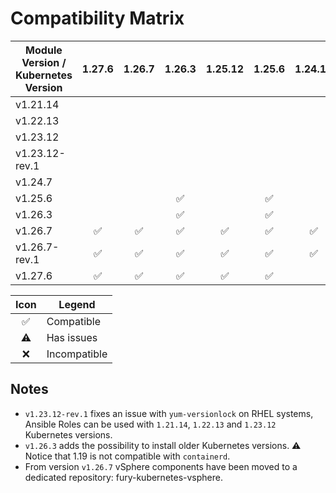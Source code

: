 # Compatibility Matrix

| Module Version / Kubernetes Version |       1.27.6       |       1.26.7       |       1.26.3       |      1.25.12       |       1.25.6       |      1.24.16       |       1.24.7       |      1.23.12       |      1.22.13       |      1.21.14       |      1.20.15       |  1.19.X   |
| ----------------------------------- | :----------------: | :----------------: | :----------------: | :----------------: | :----------------: | :----------------: | :----------------: | :----------------: | :----------------: | :----------------: | :----------------: | :-------: |
| v1.21.14                            |                    |                    |                    |                    |                    |                    |                    |                    |                    | :white_check_mark: | :white_check_mark: |           |
| v1.22.13                            |                    |                    |                    |                    |                    |                    |                    |                    |     :warning:      |     :warning:      |                    |           |
| v1.23.12                            |                    |                    |                    |                    |                    |                    |                    |     :warning:      |     :warning:      |     :warning:      |                    |           |
| v1.23.12-rev.1                      |                    |                    |                    |                    |                    |                    |                    | :white_check_mark: | :white_check_mark: | :white_check_mark: |                    |           |
| v1.24.7                             |                    |                    |                    |                    |                    |                    | :white_check_mark: | :white_check_mark: |                    |                    |                    |           |
| v1.25.6                             |                    |                    | :white_check_mark: |                    | :white_check_mark: |                    | :white_check_mark: | :white_check_mark: |                    |                    |                    |           |
| v1.26.3                             |                    |                    | :white_check_mark: |                    | :white_check_mark: |                    | :white_check_mark: | :white_check_mark: | :white_check_mark: | :white_check_mark: | :white_check_mark: | :warning: |
| v1.26.7                             | :white_check_mark: | :white_check_mark: | :white_check_mark: | :white_check_mark: | :white_check_mark: | :white_check_mark: | :white_check_mark: | :white_check_mark: | :white_check_mark: | :white_check_mark: |                    |           |
| v1.26.7-rev.1                       | :white_check_mark: | :white_check_mark: | :white_check_mark: | :white_check_mark: | :white_check_mark: | :white_check_mark: | :white_check_mark: | :white_check_mark: | :white_check_mark: | :white_check_mark: |                    |           |
| v1.27.6                             | :white_check_mark: | :white_check_mark: | :white_check_mark: | :white_check_mark: | :white_check_mark: |                    |                    |                    |                    |                    |                    |           |


|        Icon        | Legend       |
| :----------------: | ------------ |
| :white_check_mark: | Compatible   |
|     :warning:      | Has issues   |
|        :x:         | Incompatible |

## Notes

- `v1.23.12-rev.1` fixes an issue with `yum-versionlock` on RHEL systems, Ansible Roles can be used with `1.21.14`, `1.22.13` and `1.23.12` Kubernetes versions.
- `v1.26.3` adds the possibility to install older Kubernetes versions. ⚠️ Notice that 1.19 is not compatible with `containerd`.
- From version `v1.26.7` vSphere components have been moved to a dedicated repository: fury-kubernetes-vsphere.
